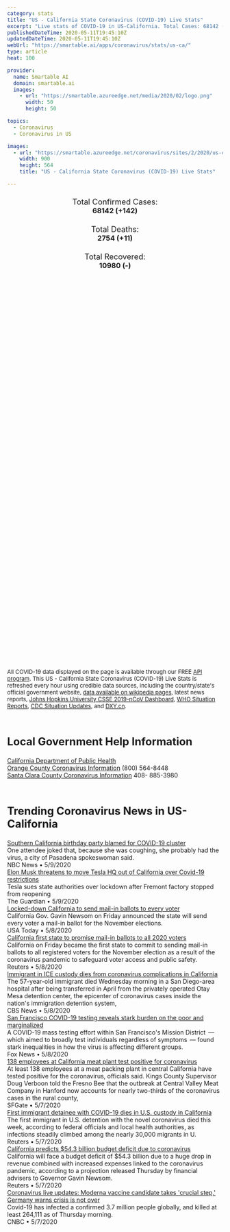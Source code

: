 ```yaml
---
category: stats
title: "US - California State Coronavirus (COVID-19) Live Stats"
excerpt: "Live stats of COVID-19 in US-California. Total Cases: 68142 (+142), Deaths: 2754 (+11), Recoveries: 10980(-)."
publishedDateTime: 2020-05-11T19:45:10Z
updatedDateTime: 2020-05-11T19:45:10Z
webUrl: "https://smartable.ai/apps/coronavirus/stats/us-ca/"
type: article
heat: 100

provider:
  name: Smartable AI
  domain: smartable.ai
  images:
    - url: "https://smartable.azureedge.net/media/2020/02/logo.png"
      width: 50
      height: 50

topics:
  - Coronavirus
  - Coronavirus in US

images:
  - url: "https://smartable.azureedge.net/coronavirus/sites/2/2020/us-ca.jpg"
    width: 900
    height: 564
    title: "US - California State Coronavirus (COVID-19) Live Stats"

---
```

<div class="total-stats" style="text-align: center;">
    <h3>
	    <div style="font-size: 18px; font-weight: 400;">Total Confirmed Cases:</div>
	    68142 (<span class='red'>+142</span>)
    </h3>
    <h3>
	    <div style="font-size: 18px; font-weight: 400;">Total Deaths:</div>
	    2754 (<span class='red'>+11</span>)
    </h3>
    <h3>
	    <div style="font-size: 18px; font-weight: 400;">Total Recovered:</div>
	    10980 (-)
    </h3>
</div>

<script type="text/javascript" src="https://www.gstatic.com/charts/loader.js"></script>

<div id="time_series_chart" style="width: 100%; height: 400px;"></div>
<script type="text/javascript">
  google.charts.load('current', {'packages':['corechart']});
  google.charts.setOnLoadCallback(drawChart);
  function drawChart() {
    var data = google.visualization.arrayToDataTable([
      ['Date', 'Total Cases', 'Total Deaths', 'Total Recovered'],
      ['1/22/2020', 0, 0, 0],['1/23/2020', 0, 0, 0],['1/24/2020', 0, 0, 0],['1/25/2020', 0, 0, 0],['1/26/2020', 2, 0, 0],['1/27/2020', 2, 0, 0],['1/28/2020', 2, 0, 0],['1/29/2020', 2, 0, 0],['1/30/2020', 2, 0, 0],['1/31/2020', 3, 0, 0],['2/1/2020', 3, 0, 0],['2/2/2020', 3, 0, 0],['2/3/2020', 6, 0, 0],['2/4/2020', 6, 0, 0],['2/5/2020', 6, 0, 0],['2/6/2020', 6, 0, 0],['2/7/2020', 6, 0, 0],['2/8/2020', 6, 0, 0],['2/9/2020', 6, 0, 0],['2/10/2020', 6, 0, 0],['2/11/2020', 7, 0, 0],['2/12/2020', 7, 0, 0],['2/13/2020', 8, 0, 0],['2/14/2020', 8, 0, 0],['2/15/2020', 8, 0, 0],['2/16/2020', 8, 0, 0],['2/17/2020', 8, 0, 0],['2/18/2020', 8, 0, 0],['2/19/2020', 8, 0, 0],['2/20/2020', 8, 0, 0],['2/21/2020', 10, 0, 2],['2/22/2020', 10, 0, 2],['2/23/2020', 10, 0, 2],['2/24/2020', 10, 0, 2],['2/25/2020', 10, 0, 2],['2/26/2020', 10, 0, 2],['2/27/2020', 11, 0, 2],['2/28/2020', 11, 0, 2],['2/29/2020', 12, 0, 2],['3/1/2020', 12, 0, 2],['3/2/2020', 21, 0, 2],['3/3/2020', 25, 0, 2],['3/4/2020', 35, 1, 2],['3/5/2020', 51, 1, 2],['3/6/2020', 59, 1, 2],['3/7/2020', 81, 1, 2],['3/8/2020', 95, 1, 2],['3/9/2020', 101, 1, 2],['3/10/2020', 143, 2, 2],['3/11/2020', 174, 4, 5],['3/12/2020', 243, 4, 6],['3/13/2020', 301, 5, 6],['3/14/2020', 371, 5, 6],['3/15/2020', 454, 6, 6],['3/16/2020', 564, 11, 6],['3/17/2020', 718, 13, 6],['3/18/2020', 861, 16, 6],['3/19/2020', 1047, 19, 6],['3/20/2020', 1249, 24, 6],['3/21/2020', 1515, 28, 6],['3/22/2020', 1811, 35, 6],['3/23/2020', 2212, 43, 6],['3/24/2020', 2628, 54, 6],['3/25/2020', 3169, 67, 6],['3/26/2020', 4040, 82, 6],['3/27/2020', 4885, 102, 6],['3/28/2020', 5636, 120, 6],['3/29/2020', 6319, 132, 6],['3/30/2020', 7394, 149, 33],['3/31/2020', 8558, 182, 33],['4/1/2020', 9907, 216, 111],['4/2/2020', 11126, 244, 164],['4/3/2020', 12507, 279, 212],['4/4/2020', 13878, 322, 257],['4/5/2020', 15158, 349, 278],['4/6/2020', 16349, 388, 285],['4/7/2020', 17625, 452, 341],['4/8/2020', 19031, 507, 430],['4/9/2020', 20169, 547, 705],['4/10/2020', 21393, 599, 779],['4/11/2020', 22416, 634, 873],['4/12/2020', 23296, 682, 913],['4/13/2020', 24372, 732, 1051],['4/14/2020', 25779, 790, 1256],['4/15/2020', 26940, 880, 1258],['4/16/2020', 28157, 973, 1473],['4/17/2020', 29425, 1057, 2560],['4/18/2020', 30812, 1148, 2740],['4/19/2020', 31531, 1180, 3053],['4/20/2020', 33866, 1229, 3337],['4/21/2020', 35845, 1326, 3345],['4/22/2020', 37701, 1439, 3580],['4/23/2020', 39561, 1533, 3582],['4/24/2020', 40834, 1597, 3614],['4/25/2020', 42596, 1695, 3614],['4/26/2020', 43700, 1723, 3614],['4/27/2020', 45178, 1787, 3614],['4/28/2020', 46433, 1877, 3614],['4/29/2020', 48764, 1958, 3614],['4/30/2020', 50410, 2044, 3614],['5/1/2020', 51865, 2105, 3761],['5/2/2020', 53670, 2192, 3908],['5/3/2020', 54941, 2228, 4057],['5/4/2020', 56112, 2292, 7564],['5/5/2020', 58625, 2386, 8110],['5/6/2020', 60653, 2470, 9332],['5/7/2020', 62477, 2554, 9728],['5/8/2020', 64475, 2635, 10134],['5/9/2020', 66687, 2710, 10352],['5/10/2020', 68000, 2743, 10980],['5/11/2020', 68142, 2754, 10980],
    ]);
    var options = {
      curveType: 'none',
      chartArea: {'width': '80%', 'height': '80%'},
      legend: { position: 'top' },
      lineWidth: 5,
      colors: ['#f60109', '#444444', '#81B71F']
    };
    var chart = new google.visualization.LineChart(document.getElementById('time_series_chart'));
    chart.draw(data, options);
  }
</script>

<div id="geo_chart" style="width: 100%; height: 500px;"></div>
<script type="text/javascript">
  google.charts.load('current', {
    'packages':['geochart'],
    'mapsApiKey': 'AIzaSyDk1HhVhLaveyKrUhhHZ5YwzIpEcbdal6U'
  });
  google.charts.setOnLoadCallback(drawRegionsMap);
  function drawRegionsMap() {
    var data = google.visualization.arrayToDataTable([
      ['LATITUDE', 'LONGITUDE', 'DESCRIPTION', 'Total Cases', 'Total Deaths'],
      [37.6017, -121.7195, "Alameda", 2085, 75],[38.419, -120.8232, "Amador", 16, 0],[39.4261, -121.3542, "Butte", 19, 0],[38.196, -120.6805, "Calaveras", 13, 0],[39.0742, -121.8988, "Colusa", 3, 0],[37.8534, -121.9018, "Contra Costa", 1048, 32],[38.675, -121.049, "El Dorado", 54, 0],[36.9859, -119.2321, "Fresno", 885, 9],[39.5149, -122.1995, "Glenn", 6, 0],[40.745, -123.8695, "Humboldt", 57, 0],[33.3548, -115.7306, "Imperial", 512, 12],[37.4189, -118.5424, "Inyo", 20, 1],[35.6411, -118.4047, "Kern", 1264, 16],[36.303, -119.637, "Kings", 287, 1],[34.0522, -118.2437, "Los Angeles", 31703, 1531],[37.2519, -119.6963, "Madera", 67, 2],[38.0834, -122.7633, "Marin", 261, 14],[39.4429, -123.3963, "Mendocino", 40, 0],[37.4306, -120.7759, "Merced", 163, 3],[38.5834, -119.516, "Mono", 29, 1],[36.6247, -121.6465, "Monterey", 279, 6],[38.5063, -122.4682, "Napa", 79, 2],[39.3718, -121.106, "Nevada", 41, 1],[33.7879, -117.8531, "Orange", 3506, 76],[39.0916, -120.8039, "Placer", 169, 8],[33.9533, -117.3961, "Riverside", 5039, 205],[38.4747, -121.3542, "Sacramento", 1167, 50],[36.5761, -120.9876, "San Benito", 55, 2],[34.0714, -117.6981, "San Bernardino", 2964, 114],[32.7157, -117.1611, "San Diego", 4989, 194],[37.7749, -122.4194, "San Francisco", 1946, 34],[36.6066, -120.189, "San Joaquin", 612, 29],[35.7309, -120.8702, "San Luis Obispo", 220, 1],[37.563, -122.3255, "San Mateo", 1453, 65],[34.4382, -119.6286, "Santa Barbara", 1308, 11],[37.3541, -121.9552, "Santa Clara", 2339, 129],[37.0454, -121.958, "Santa Cruz", 141, 2],[40.7909, -121.8474, "Shasta", 31, 4],[41.6086, -122.8409, "Siskiyou", 5, 0],[38.3105, -121.9018, "Solano", 356, 7],[38.578, -122.9888, "Sonoma", 309, 4],[37.5091, -120.9876, "Stanislaus", 501, 21],[39.2788, -121.6624, "Sutter", 45, 3],[36.379, -119.0312, "Tulare", 1140, 48],[34.3705, -119.1391, "Ventura", 679, 19],[38.7646, -121.9018, "Yolo", 173, 20],[39.3204, -121.4038, "Yuba", 20, 1],[37.8703, -120.4443, "Tuolumne", 4, 0],[38.8103, -119.8033, "Alpine", 8, 0],[40.0059, -120.9525, "Plumas", 4, 0],[41.5322, -124.0063, "Del Norte", 3, 0],[40.027, -122.0981, "Tehama", 1, 1],[38.8356, -122.723, "Lake", 8, 0],[37.4893626, -119.9679294, "Mariposa", 15, 0],[40.6329485, -123.0622553, "Trinity", 1, 0],
    ]);
    var options = {
      backgroundColor: {fill:'transparent',stroke:'#FFF' ,strokeWidth:0 }, 
      displayMode: 'markers',
      region: 'US-CA', 
      resolution: 'metros',
      colorAxis: {colors: ['#F27D81', '#f60109']},
      sizeAxis: {minSize:3,  maxSize:12},
    };
    var chart = new google.visualization.GeoChart(document.getElementById('geo_chart'));
    chart.draw(data, options);
  };
</script>

<div id="geo_table"></div>
<script type="text/javascript">
  google.charts.load('current', {'packages':['table']});
  google.charts.setOnLoadCallback(drawTable);
  function drawTable() {
    var data = new google.visualization.DataTable();
    data.addColumn('string', 'Location');
    data.addColumn('number', 'Total Cases');
    data.addColumn('number', 'New Cases');
    data.addColumn('number', 'Active Cases');
    data.addColumn('number', 'Total Deaths');
    data.addColumn('number', 'New Deaths');
    data.addColumn('number', 'Total Recovered');
    data.addRows([
      [{v:"Alameda", f:"Alameda"}, 2085, 21, 2010, 75, 3, 0],[{v:"Amador", f:"Amador"}, 16, 0, 13, 0, 0, 3],[{v:"Butte", f:"Butte"}, 19, 0, 19, 0, 0, 0],[{v:"Calaveras", f:"Calaveras"}, 13, 0, 11, 0, 0, 2],[{v:"Colusa", f:"Colusa"}, 3, 0, 3, 0, 0, 0],[{v:"Contra Costa", f:"Contra Costa"}, 1048, 0, 1016, 32, 0, 0],[{v:"El Dorado", f:"El Dorado"}, 54, 0, 38, 0, 0, 16],[{v:"Fresno", f:"Fresno"}, 885, 0, 791, 9, 0, 85],[{v:"Glenn", f:"Glenn"}, 6, 0, 4, 0, 0, 2],[{v:"Humboldt", f:"Humboldt"}, 57, 0, 7, 0, 0, 50],[{v:"Imperial", f:"Imperial"}, 512, 0, 439, 12, 0, 61],[{v:"Inyo", f:"Inyo"}, 20, 0, 19, 1, 0, 0],[{v:"Kern", f:"Kern"}, 1264, 10, 1014, 16, 0, 234],[{v:"Kings", f:"Kings"}, 287, 0, 286, 1, 0, 0],[{v:"Los Angeles", f:"Los Angeles"}, 31703, 0, 29940, 1531, 0, 232],[{v:"Madera", f:"Madera"}, 67, 0, 54, 2, 0, 11],[{v:"Marin", f:"Marin"}, 261, 0, 247, 14, 0, 0],[{v:"Mendocino", f:"Mendocino"}, 40, 0, 36, 0, 0, 4],[{v:"Merced", f:"Merced"}, 163, 0, 144, 3, 0, 16],[{v:"Mono", f:"Mono"}, 29, 0, 28, 1, 0, 0],[{v:"Monterey", f:"Monterey"}, 279, 0, 249, 6, 0, 24],[{v:"Napa", f:"Napa"}, 79, 0, 77, 2, 0, 0],[{v:"Nevada", f:"Nevada"}, 41, 0, 40, 1, 0, 0],[{v:"Orange", f:"Orange"}, 3506, 4, 3430, 76, 0, 0],[{v:"Placer", f:"Placer"}, 169, 0, 161, 8, 0, 0],[{v:"Riverside", f:"Riverside"}, 5039, 0, 4134, 205, 0, 700],[{v:"Sacramento", f:"Sacramento"}, 1167, 0, 1117, 50, 0, 0],[{v:"San Benito", f:"San Benito"}, 55, 0, 13, 2, 0, 40],[{v:"San Bernardino", f:"San Bernardino"}, 2964, 0, 2850, 114, 0, 0],[{v:"San Diego", f:"San Diego"}, 4989, 63, 3657, 194, 0, 1138],[{v:"San Francisco", f:"San Francisco"}, 1946, 3, 1912, 34, 0, 0],[{v:"San Joaquin", f:"San Joaquin"}, 612, 0, 583, 29, 0, 0],[{v:"San Luis Obispo", f:"San Luis Obispo"}, 220, 0, 108, 1, 0, 111],[{v:"San Mateo", f:"San Mateo"}, 1453, 28, 1388, 65, 8, 0],[{v:"Santa Barbara", f:"Santa Barbara"}, 1308, 0, 1128, 11, 0, 169],[{v:"Santa Clara", f:"Santa Clara"}, 2339, 0, 2209, 129, 0, 1],[{v:"Santa Cruz", f:"Santa Cruz"}, 141, 0, 91, 2, 0, 48],[{v:"Shasta", f:"Shasta"}, 31, 0, 21, 4, 0, 6],[{v:"Siskiyou", f:"Siskiyou"}, 5, 0, 2, 0, 0, 3],[{v:"Solano", f:"Solano"}, 356, 0, 206, 7, 0, 143],[{v:"Sonoma", f:"Sonoma"}, 309, 0, 196, 4, 0, 109],[{v:"Stanislaus", f:"Stanislaus"}, 501, 0, 386, 21, 0, 94],[{v:"Sutter", f:"Sutter"}, 45, 0, 10, 3, 0, 32],[{v:"Tulare", f:"Tulare"}, 1140, 0, 1037, 48, 0, 55],[{v:"Ventura", f:"Ventura"}, 679, 13, 438, 19, 0, 222],[{v:"Yolo", f:"Yolo"}, 173, 0, 153, 20, 0, 0],[{v:"Yuba", f:"Yuba"}, 20, 0, 19, 1, 0, 0],[{v:"Tuolumne", f:"Tuolumne"}, 4, 0, 4, 0, 0, 0],[{v:"Alpine", f:"Alpine"}, 8, 0, 7, 0, 0, 1],[{v:"Plumas", f:"Plumas"}, 4, 0, 4, 0, 0, 0],[{v:"Del Norte", f:"Del Norte"}, 3, 0, 1, 0, 0, 2],[{v:"Tehama", f:"Tehama"}, 1, 0, 0, 1, 0, 0],[{v:"Lake", f:"Lake"}, 8, 0, 8, 0, 0, 0],[{v:"Mariposa", f:"Mariposa"}, 15, 0, 15, 0, 0, 0],[{v:"Trinity", f:"Trinity"}, 1, 0, 1, 0, 0, 0],
    ]);
    data.setProperty(0, 0, 'style', 'min-width:100px');
    var table = new google.visualization.Table(document.getElementById('geo_table'));
    table.draw(data, {allowHtml: true, sortColumn: 2, sortAscending: false, width: '660px', height: '100%'});
  }
</script>

<span style="font-size: 13px">All COVID-19 data displayed on the page is available through our FREE <a href="https://developer.smartable.ai">API program</a>. This US - California State Coronavirus (COVID-19) Live Stats is refreshed every hour using credible data sources, including the country/state's official government website, <a href="https://en.wikipedia.org/wiki/2019%E2%80%9320_coronavirus_pandemic" target="_blank">data available on wikipedia pages</a>, latest news reports, <a href="https://systems.jhu.edu/research/public-health/ncov/" target="_blank">Johns Hopkins University CSSE 2019-nCoV Dashboard</a>, <a href="https://www.who.int/emergencies/diseases/novel-coronavirus-2019/situation-reports" target="_blank">WHO Situation Reports</a>, <a href="https://www.cdc.gov/coronavirus/2019-ncov/index.html" target="_blank">CDC Situation Updates</a>, and <a href="https://ncov.dxy.cn/ncovh5/view/pneumonia" target="_blank">DXY.cn</a>.</span>

<h2 id="news" class="center" style="margin-top: 60px; font-size: 25px;">Local Government Help Information</h2>
<div class="info center">
<a href="https://www.cdph.ca.gov/Programs/CID/DCDC/Pages/Immunization/ncov2019.aspx" target="_blank" rel="noopener noreferrer">California Department of Public Health</a><br /><a href="http://www.ochealthinfo.com/phs/about/epidasmt/epi/dip/prevention/novel_coronavirus" target="_blank" rel="noopener noreferrer">Orange County Coronavirus Information</a> (800) 564-8448<br /><a href="https://www.sccgov.org/sites/phd/DiseaseInformation/novel-coronavirus/Pages/home.aspx" target="_blank" rel="noopener noreferrer">Santa Clara County Coronavirus Information</a> 408- 885-3980
</div>
<h2 id="news" class="center" style="margin-top: 60px; font-size: 25px;">Trending Coronavirus News in US-California</h2>
<div class="row">
<div class="col-md-6 col-sm-12">
  <div class="content-card">
	<a href="https://www.nbcnews.com/news/us-news/southern-california-birthday-party-blamed-covid-19-cluster-n1203821"><div class="card-image" style="background-image: url(https://media3.s-nbcnews.com/i/newscms/2020_19/3343826/200509-pasadena-al-1700_11d43d196d0261a8dea45051909d77e1.jpg)"></div></a>
	<div class="content">
		<div class="card-title"><a href="https://www.nbcnews.com/news/us-news/southern-california-birthday-party-blamed-covid-19-cluster-n1203821">Southern California birthday party blamed for COVID-19 cluster</a></div>
		<div class="card-excerpt">One attendee joked that, because she was coughing, she probably had the virus, a city of Pasadena spokeswoman said.</div>
		<div class="card-meta">
			<span class="card-provider">NBC News</span> • <span class="card-date">5/9/2020</span>
		</div>
	</div>
  </div>
</div>
<div class="col-md-6 col-sm-12">
  <div class="content-card">
	<a href="https://www.theguardian.com/world/2020/may/10/elon-musk-threatens-to-move-tesla-hq-out-of-california-over-covid-19-restrictions?CMP=twt_gu"><div class="card-image" style="background-image: url(https://i.guim.co.uk/img/media/0d0b568444ea1f2fc72d351f5fc1c56ebde4e8f7/0_300_4500_2700/master/4500.jpg?width=300&quality=45&auto=format&fit=max&dpr=2&s=5d64a4cb5c6ddfa6d3e0eb2d97422e52)"></div></a>
	<div class="content">
		<div class="card-title"><a href="https://www.theguardian.com/world/2020/may/10/elon-musk-threatens-to-move-tesla-hq-out-of-california-over-covid-19-restrictions?CMP=twt_gu">Elon Musk threatens to move Tesla HQ out of California over Covid-19 restrictions</a></div>
		<div class="card-excerpt">Tesla sues state authorities over lockdown after Fremont factory stopped from reopening</div>
		<div class="card-meta">
			<span class="card-provider">The Guardian</span> • <span class="card-date">5/9/2020</span>
		</div>
	</div>
  </div>
</div>
<div class="col-md-6 col-sm-12">
  <div class="content-card">
	<a href="https://www.usatoday.com/story/news/politics/elections/2020/05/08/coronavirus-california-send-mail-ballots-every-voter/3101522001/"><div class="card-image" style="background-image: url(https://www.gannett-cdn.com/presto/2020/05/08/PPAS/6dd28a9b-e07b-4b54-9a20-a33ffd8cd4a5-AP20129791254453.jpg?auto=webp&crop=5471,3078,x0,y182&format=pjpg&width=1200)"></div></a>
	<div class="content">
		<div class="card-title"><a href="https://www.usatoday.com/story/news/politics/elections/2020/05/08/coronavirus-california-send-mail-ballots-every-voter/3101522001/">Locked-down California to send mail-in ballots to every voter</a></div>
		<div class="card-excerpt">California Gov. Gavin Newsom on Friday announced the state will send every voter a mail-in ballot for the November elections.</div>
		<div class="card-meta">
			<span class="card-provider">USA Today</span> • <span class="card-date">5/8/2020</span>
		</div>
	</div>
  </div>
</div>
<div class="col-md-6 col-sm-12">
  <div class="content-card">
	<a href="https://www.reuters.com/article/us-health-coronavirus-usa-california-idUSKBN22K2T3"><div class="card-image" style="background-image: url(https://s2.reutersmedia.net/resources/r/?m=02&d=20200508&t=2&i=1517990669&w=&fh=545px&fw=&ll=&pl=&sq=&r=LYNXMPEG471UH)"></div></a>
	<div class="content">
		<div class="card-title"><a href="https://www.reuters.com/article/us-health-coronavirus-usa-california-idUSKBN22K2T3">California first state to promise mail-in ballots to all 2020 voters</a></div>
		<div class="card-excerpt">California on Friday became the first state to commit to sending mail-in ballots to all registered voters for the November election as a result of the coronavirus pandemic to safeguard voter access and public safety.</div>
		<div class="card-meta">
			<span class="card-provider">Reuters</span> • <span class="card-date">5/8/2020</span>
		</div>
	</div>
  </div>
</div>
<div class="col-md-6 col-sm-12">
  <div class="content-card">
	<a href="https://www.cbsnews.com/news/ice-death-immigrant-custody-dies-california/"><div class="card-image" style="background-image: url(https://cbsnews3.cbsistatic.com/hub/i/r/2020/04/30/fd9980db-a48b-4092-89b6-4661a00dcb6a/thumbnail/1200x630/146478ecb90a7ae8c564bd006f910953/ap-19243607890380.jpg)"></div></a>
	<div class="content">
		<div class="card-title"><a href="https://www.cbsnews.com/news/ice-death-immigrant-custody-dies-california/">Immigrant in ICE custody dies from coronavirus complications in California</a></div>
		<div class="card-excerpt">The 57-year-old immigrant died Wednesday morning in a San Diego-area hospital after being transferred in April from the privately operated Otay Mesa detention center, the epicenter of coronavirus cases inside the nation's immigration detention system,</div>
		<div class="card-meta">
			<span class="card-provider">CBS News</span> • <span class="card-date">5/8/2020</span>
		</div>
	</div>
  </div>
</div>
<div class="col-md-6 col-sm-12">
  <div class="content-card">
	<a href="https://www.foxnews.com/science/san-francisco-covid-19-testing-reveals-stark-burden-on-the-poor-and-marginalized"><div class="card-image" style="background-image: url(https://a57.foxnews.com/static.foxnews.com/foxnews.com/content/uploads/2018/11/640/320/iStock-900506258.jpg?ve=1&tl=1)"></div></a>
	<div class="content">
		<div class="card-title"><a href="https://www.foxnews.com/science/san-francisco-covid-19-testing-reveals-stark-burden-on-the-poor-and-marginalized">San Francisco COVID-19 testing reveals stark burden on the poor and marginalized</a></div>
		<div class="card-excerpt">A COVID-19 mass testing effort within San Francisco's Mission District  — which aimed to broadly test individuals regardless of symptoms  — found stark inequalities in how the virus is affecting different groups.</div>
		<div class="card-meta">
			<span class="card-provider">Fox News</span> • <span class="card-date">5/8/2020</span>
		</div>
	</div>
  </div>
</div>
<div class="col-md-6 col-sm-12">
  <div class="content-card">
	<a href="https://www.sfgate.com/news/article/138-employees-at-meat-plant-test-positive-for-15254451.php"><div class="card-image" style="background-image: url(https://s.hdnux.com/photos/01/11/75/43/19388648/3/375x250.jpg)"></div></a>
	<div class="content">
		<div class="card-title"><a href="https://www.sfgate.com/news/article/138-employees-at-meat-plant-test-positive-for-15254451.php">138 employees at California meat plant test positive for coronavirus</a></div>
		<div class="card-excerpt">At least 138 employees at a meat packing plant in central California have tested positive for the coronavirus, officials said. Kings County Supervisor Doug Verboon told the Fresno Bee that the outbreak at Central Valley Meat Company in Hanford now accounts for nearly two-thirds of the coronavirus cases in the rural county,</div>
		<div class="card-meta">
			<span class="card-provider">SFGate</span> • <span class="card-date">5/7/2020</span>
		</div>
	</div>
  </div>
</div>
<div class="col-md-6 col-sm-12">
  <div class="content-card">
	<a href="https://www.reuters.com/article/us-health-coronavirus-usa-detention-idUSKBN22J110"><div class="card-image" style="background-image: url(https://s2.reutersmedia.net/resources/r/?m=02&d=20200507&t=2&i=1517815021&w=&fh=545px&fw=&ll=&pl=&sq=&r=LYNXMPEG4619F)"></div></a>
	<div class="content">
		<div class="card-title"><a href="https://www.reuters.com/article/us-health-coronavirus-usa-detention-idUSKBN22J110">First immigrant detainee with COVID-19 dies in U.S. custody in California</a></div>
		<div class="card-excerpt">The first immigrant in U.S. detention with the novel coronavirus died this week, according to federal officials and local health authorities, as infections steadily climbed among the nearly 30,000 migrants in U.</div>
		<div class="card-meta">
			<span class="card-provider">Reuters</span> • <span class="card-date">5/7/2020</span>
		</div>
	</div>
  </div>
</div>
<div class="col-md-6 col-sm-12">
  <div class="content-card">
	<a href="https://www.reuters.com/article/us-health-coronavirus-california-budget-idUSKBN22J2EH"><div class="card-image" style="background-image: url(https://s2.reutersmedia.net/resources/r/?m=02&d=20200507&t=2&i=1517822254&w=&fh=545px&fw=&ll=&pl=&sq=&r=LYNXMPEG461DG)"></div></a>
	<div class="content">
		<div class="card-title"><a href="https://www.reuters.com/article/us-health-coronavirus-california-budget-idUSKBN22J2EH">California predicts $54.3 billion budget deficit due to coronavirus</a></div>
		<div class="card-excerpt">California will face a budget deficit of $54.3 billion due to a huge drop in revenue combined with increased expenses linked to the coronavirus pandemic, according to a projection released Thursday by financial advisers to Governor Gavin Newsom.</div>
		<div class="card-meta">
			<span class="card-provider">Reuters</span> • <span class="card-date">5/7/2020</span>
		</div>
	</div>
  </div>
</div>
<div class="col-md-6 col-sm-12">
  <div class="content-card">
	<a href="https://www.cnbc.com/2020/05/07/coronavirus-latest-updates.html"><div class="card-image" style="background-image: url(https://image.cnbcfm.com/api/v1/image/106526961-1588886277574gettyimages-1210439986.jpeg?v=1588886384)"></div></a>
	<div class="content">
		<div class="card-title"><a href="https://www.cnbc.com/2020/05/07/coronavirus-latest-updates.html">Coronavirus live updates: Moderna vaccine candidate takes 'crucial step,' Germany warns crisis is not over</a></div>
		<div class="card-excerpt">Covid-19 has infected a confirmed 3.7 million people globally, and killed at least 264,111 as of Thursday morning.</div>
		<div class="card-meta">
			<span class="card-provider">CNBC</span> • <span class="card-date">5/7/2020</span>
		</div>
	</div>
  </div>
</div>

</div>

